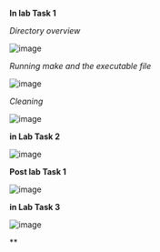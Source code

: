 **In lab Task 1**

*Directory overview*



![image](https://github.com/user-attachments/assets/ebed1d10-c081-477f-ab78-52824f6f3035)



*Running make and the executable file*








![image](https://github.com/user-attachments/assets/0fe8def1-5490-471d-b00b-72ad46f0bcaa)










*Cleaning*











![image](https://github.com/user-attachments/assets/167c41ae-5e09-4b1c-a0c9-4c099581551d)



**in Lab Task 2**

![image](https://github.com/user-attachments/assets/ecf3cc27-b398-4466-ade5-b69ec8a2c5d2)











**Post lab Task 1**

![image](https://github.com/user-attachments/assets/ffb7c8f8-f4ba-4a1c-83cd-099fc4d33e8c)



**in Lab Task 3**

![image](https://github.com/user-attachments/assets/555fec65-705f-478b-8a12-e314267a5556)

**
